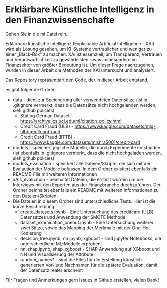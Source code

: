 # Erklärbare Künstliche Intelligenz in den Finanzwissenschafte

Gehen Sie in die ml Datei rein. 

Erklärbare künstliche Intelligenz (Explainable Artificial
Intelligence - XAI) wird als Lösung gesehen, um KI-Systeme vertraulicher und weniger zu einer
„Black-Box“ zu machen. XAI ist essenziell, um Transparenz, Vertrauen und Verantwortlichkeit
zu gewährleisten - was insbesondere im Finanzsektor von größter Bedeutung ist. Um dieser Frage
nachzugehen, wurden in dieser Arbeit die Methoden der XAI untersucht und analysiert. 

Das Repository repräsentiert den Code, der in dieser Arbeit entstand.

es gibt folgende Ordner:

- data - dient zur Speicherung aller verwendeten Datensätze (ist in .gitignore vermerkt, dass die Datensätze nicht hochgelanden werden, sieh github policies)
  - Statlog German Dataset - https://archive.ics.uci.edu/ml/citation_policy.html
  - Credit Card Fraud (ULB) - https://www.kaggle.com/datasets/mlg-ulb/creditcardfraud
  - Credit Card Fraud (IITTB) - https://www.kaggle.com/datasets/mishra5001/credit-card
- models - speichert jegliche Modelle, die durch Experimente entstanden (ist ebenfalls in .gitignore vermerkt, dass die nicht hochgeladen werden, sieh github policies) 
- models_evaluation - speichert alle Dateien/Skripte, die sich mit der Evalaution der Modelle befassen. In dem Ordner existiert ebenfalls ein README-File mit weiteren Informationen
- xAIs_evaluatuib - beinhaltet Dateien, die erstellt wurden um die Interviews mit den Experten aus der Finanzbranche durchzuführen. Der Ordner beinhaltet ebenfalls ein README mit weiteren Informationen zu den Dateien/Skripten.
- Die Dateien in diesem Ordner sind unterschiedliche Tests. Hier ist die kurze Beschreibung:
  - create_datesets.ipynb - Eine Untersuchung des creditcard (ULB) Datensatzes und Anwendung der SMOTE Methode
  - dataset_examination_onehot.ipynb - Eine Untersuchung weiterer zwei Sätze, sowie das Mapping der Merkmale mit der One-Hot-Kodierung
  - decision_tree.ipynb, nn.ipynb, xgboost - sind jupyter Notebooks, die unterschiedliche ML-Modelle erproben 
  - nn_shap.ipynb, shap_xgboost - SHAP Anwendung auf XGboost und NN und Visualisierung der Attribute
  - random_names* - sind die Files für die Erstellung künstlich generierten Vor- und Nachnamen für die spätere Evaluation, damit der Datensatz realer erscheint

Für Fragen und Anmerkungen gern Issues in Github erstellen, vielen Dank!
